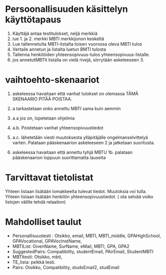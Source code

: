 # Persoonallisuuden käsittelyn käyttötapaus
1. Käyttäjä antaa testitulokset, neljä merkkiä
2. lue 1. ja 2. merkki MBTI merkkijonon keskeltä
3. Lue tallennetulta MBTI-listalta toisen vuorossa oleva MBTI tulos
4. Vertaile annetun ja listalta luetun BMTI tulosta
5. Tallenna henkilöiden yhteensopivuus-tulos yhteensopivuus-listalle.
6. jos annetutMBTIt listalla on vielä rivejä, siirrytään askeleeseen 3.





# vaihtoehto-skenaariot
1. askeleessa havaitaan että vanhat tulokset on olemassa TÄMÄ SKENAARIO PITÄÄ POISTAA. 
1. a tarkastetaan onko annettu MBTI sama kuin aemmin
1. a.a jos on, lopetetaan ohjelmia
1. a.b. Poistetaan vanhat yhteensopivuustiedot
1. a.c. lähetetään viesti muutoksesta ylläpitäjälle ongelmanselvittelyä varten.
Palataan pääskenaarion askeleeseen 2 ja jatketaan suoritusta.

1. askeleessa havaitaan että annettu tyhjä MBTU
1b. palataan pääskenaarion loppuun suorittamatta lauseita

# Tarvittavat tietolistat
Yhteen listaan lisätään lomakkeelta tulevat tiedot. Muutoksia voi tulla.     
Yhteen listaan lisätään henkilön yhteensopivuustiedot.    ( ota selvää voiko listojen välille tehdä relaation)

# Mahdolliset taulut
* Personallisuustesti : Otsikko, email, MBTI, MBTI_middle, GPAHighSchool, GPAVocational, GPAVocInstName, 
* MBTIList: GivenName, SurName, eMail, MBTI, GPA, GPA2
* SuggestedPairs: Compatibility, studentEmail, PAirEmail, StudentMBTI
* MBTItesti: Otsikko, mbti, 
* TE_lista: pelkkä testi. 
* Pairs: Otsikko, Compatibility, studsEmail2, studEmail
